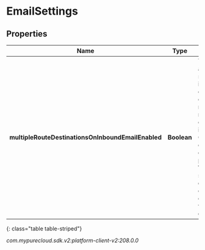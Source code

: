 # EmailSettings


## Properties

| Name | Type | Description | Notes |
| ------------ | ------------- | ------------- | ------------- |
| **multipleRouteDestinationsOnInboundEmailEnabled** | **Boolean** | This setting allows a single inbound email that contains multiple routes configured in Genesys Cloud to create a conversation per route. When this setting is disabled only a single conversation will be created |  [optional] |
{: class="table table-striped"}




_com.mypurecloud.sdk.v2:platform-client-v2:208.0.0_
